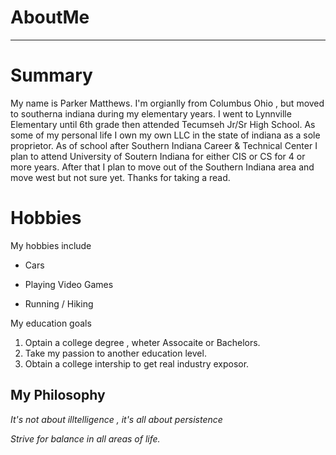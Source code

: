# AboutMe
---

# Summary

[I have a new home]: https://redbirdrants.com/

My name is Parker Matthews. I'm orgianlly from Columbus Ohio , but moved to southerna indiana during my elementary years. I went to Lynnville Elementary until 6th grade then attended Tecumseh Jr/Sr High School. As some of my personal life I own my own LLC in the state of indiana as a sole proprietor. As of school after Southern Indiana Career & Technical Center I plan to attend University of Soutern Indiana for either CIS or CS for 4 or more years. After that I plan to move out of the Southern Indiana area and move west but not sure yet. Thanks for taking a read.

[1]: https://en.wikipedia.org/wiki/Abraham_Lincoln
[2]: https://en.wikipedia.org/wiki/Elon_Musk
[3]: https://en.wikipedia.org/wiki/Shohei_Ohtani

# Hobbies
My hobbies include
- Cars
+ Playing Video Games 
* Running / Hiking 

My education goals
1. Optain a college degree , wheter Assocaite or Bachelors.
2. Take my passion to another education level.
3. Obtain a college intership to get real industry exposor.

## My Philosophy 
*It's not about illtelligence , it's all about persistence*

_Strive for balance in all areas of life._
